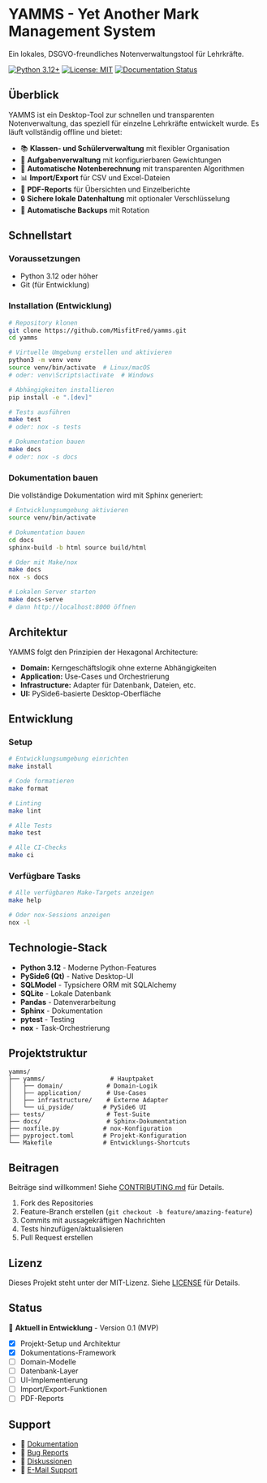 # YAMMS - Yet Another Mark Management System

Ein lokales, DSGVO-freundliches Notenverwaltungstool für Lehrkräfte.

[![Python 3.12+](https://img.shields.io/badge/python-3.12+-blue.svg)](https://www.python.org/downloads/)
[![License: MIT](https://img.shields.io/badge/License-MIT-yellow.svg)](https://opensource.org/licenses/MIT)
[![Documentation Status](https://readthedocs.org/projects/yamms/badge/?version=latest)](https://yamms.readthedocs.io/en/latest/?badge=latest)

## Überblick

YAMMS ist ein Desktop-Tool zur schnellen und transparenten Notenverwaltung, das speziell für einzelne Lehrkräfte entwickelt wurde. Es läuft vollständig offline und bietet:

- 📚 **Klassen- und Schülerverwaltung** mit flexibler Organisation
- 📝 **Aufgabenverwaltung** mit konfigurierbaren Gewichtungen
- 🧮 **Automatische Notenberechnung** mit transparenten Algorithmen
- 📊 **Import/Export** für CSV und Excel-Dateien
- 📄 **PDF-Reports** für Übersichten und Einzelberichte
- 🔒 **Sichere lokale Datenhaltung** mit optionaler Verschlüsselung
- 💾 **Automatische Backups** mit Rotation

## Schnellstart

### Voraussetzungen

- Python 3.12 oder höher
- Git (für Entwicklung)

### Installation (Entwicklung)

```bash
# Repository klonen
git clone https://github.com/MisfitFred/yamms.git
cd yamms

# Virtuelle Umgebung erstellen und aktivieren
python3 -m venv venv
source venv/bin/activate  # Linux/macOS
# oder: venv\Scripts\activate  # Windows

# Abhängigkeiten installieren
pip install -e ".[dev]"

# Tests ausführen
make test
# oder: nox -s tests

# Dokumentation bauen
make docs
# oder: nox -s docs
```

### Dokumentation bauen

Die vollständige Dokumentation wird mit Sphinx generiert:

```bash
# Entwicklungsumgebung aktivieren
source venv/bin/activate

# Dokumentation bauen
cd docs
sphinx-build -b html source build/html

# Oder mit Make/nox
make docs
nox -s docs

# Lokalen Server starten
make docs-serve
# dann http://localhost:8000 öffnen
```

## Architektur

YAMMS folgt den Prinzipien der Hexagonal Architecture:

- **Domain:** Kerngeschäftslogik ohne externe Abhängigkeiten
- **Application:** Use-Cases und Orchestrierung
- **Infrastructure:** Adapter für Datenbank, Dateien, etc.
- **UI:** PySide6-basierte Desktop-Oberfläche

## Entwicklung

### Setup

```bash
# Entwicklungsumgebung einrichten
make install

# Code formatieren
make format

# Linting
make lint

# Alle Tests
make test

# Alle CI-Checks
make ci
```

### Verfügbare Tasks

```bash
# Alle verfügbaren Make-Targets anzeigen
make help

# Oder nox-Sessions anzeigen
nox -l
```

## Technologie-Stack

- **Python 3.12** - Moderne Python-Features
- **PySide6 (Qt)** - Native Desktop-UI
- **SQLModel** - Typsichere ORM mit SQLAlchemy
- **SQLite** - Lokale Datenbank
- **Pandas** - Datenverarbeitung
- **Sphinx** - Dokumentation
- **pytest** - Testing
- **nox** - Task-Orchestrierung

## Projektstruktur

```
yamms/
├── yamms/                  # Hauptpaket
│   ├── domain/            # Domain-Logik
│   ├── application/       # Use-Cases
│   ├── infrastructure/    # Externe Adapter
│   └── ui_pyside/        # PySide6 UI
├── tests/                 # Test-Suite
├── docs/                  # Sphinx-Dokumentation
├── noxfile.py            # nox-Konfiguration
├── pyproject.toml        # Projekt-Konfiguration
└── Makefile              # Entwicklungs-Shortcuts
```

## Beitragen

Beiträge sind willkommen! Siehe [CONTRIBUTING.md](CONTRIBUTING.md) für Details.

1. Fork des Repositories
2. Feature-Branch erstellen (`git checkout -b feature/amazing-feature`)
3. Commits mit aussagekräftigen Nachrichten
4. Tests hinzufügen/aktualisieren
5. Pull Request erstellen

## Lizenz

Dieses Projekt steht unter der MIT-Lizenz. Siehe [LICENSE](LICENSE) für Details.

## Status

🚧 **Aktuell in Entwicklung** - Version 0.1 (MVP)

- [x] Projekt-Setup und Architektur
- [x] Dokumentations-Framework
- [ ] Domain-Modelle
- [ ] Datenbank-Layer
- [ ] UI-Implementierung
- [ ] Import/Export-Funktionen
- [ ] PDF-Reports

## Support

- 📖 [Dokumentation](https://yamms.readthedocs.io)
- 🐛 [Bug Reports](https://github.com/MisfitFred/yamms/issues)
- 💬 [Diskussionen](https://github.com/MisfitFred/yamms/discussions)
- 📧 [E-Mail Support](mailto:support@yamms.de)
